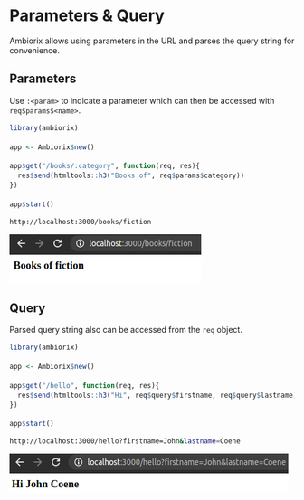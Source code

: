 # Parameters & Query

Ambiorix allows using parameters in the URL and parses the query string for convenience.

## Parameters

Use `:<param>` to indicate a parameter which can then be accessed with `req$params$<name>`.

``` r
library(ambiorix)

app <- Ambiorix$new()

app$get("/books/:category", function(req, res){
  res$send(htmltools::h3("Books of", req$params$category))
})

app$start()
```

```bash
http://localhost:3000/books/fiction
```

![](../_assets/parameters.png)

## Query

Parsed query string also can be accessed from the `req` object.

``` r
library(ambiorix)

app <- Ambiorix$new()

app$get("/hello", function(req, res){
  res$send(htmltools::h3("Hi", req$query$firstname, req$query$lastname))
})

app$start()
```

```bash
http://localhost:3000/hello?firstname=John&lastname=Coene
```

![](../_assets/query.png)

